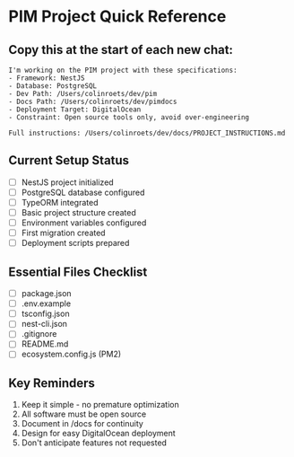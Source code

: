 # PIM Project Quick Reference

## Copy this at the start of each new chat:
```
I'm working on the PIM project with these specifications:
- Framework: NestJS
- Database: PostgreSQL  
- Dev Path: /Users/colinroets/dev/pim
- Docs Path: /Users/colinroets/dev/pimdocs
- Deployment Target: DigitalOcean
- Constraint: Open source tools only, avoid over-engineering

Full instructions: /Users/colinroets/dev/docs/PROJECT_INSTRUCTIONS.md
```

## Current Setup Status
- [ ] NestJS project initialized
- [ ] PostgreSQL database configured
- [ ] TypeORM integrated
- [ ] Basic project structure created
- [ ] Environment variables configured
- [ ] First migration created
- [ ] Deployment scripts prepared

## Essential Files Checklist
- [ ] package.json
- [ ] .env.example
- [ ] tsconfig.json
- [ ] nest-cli.json
- [ ] .gitignore
- [ ] README.md
- [ ] ecosystem.config.js (PM2)

## Key Reminders
1. Keep it simple - no premature optimization
2. All software must be open source
3. Document in /docs for continuity
4. Design for easy DigitalOcean deployment
5. Don't anticipate features not requested
